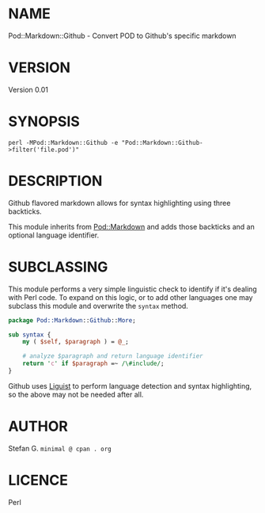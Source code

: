 # NAME

Pod::Markdown::Github - Convert POD to Github's specific markdown

# VERSION

Version 0.01

# SYNOPSIS

```
perl -MPod::Markdown::Github -e "Pod::Markdown::Github->filter('file.pod')"
```

# DESCRIPTION

Github flavored markdown allows for syntax highlighting using three
backticks.

This module inherits from [Pod::Markdown](https://metacpan.org/pod/Pod::Markdown) and adds those backticks and
an optional language identifier.

# SUBCLASSING

This module performs a very simple linguistic check to identify if it's
dealing with Perl code. To expand on this logic, or to add other languages
one may subclass this module and overwrite the `syntax` method.

```perl
package Pod::Markdown::Github::More;

sub syntax {
    my ( $self, $paragraph ) = @_;

    # analyze $paragraph and return language identifier
    return 'c' if $paragraph =~ /\#include/;
}
```

Github uses [Liguist](https://github.com/github/linguist) to perform language
detection and syntax highlighting, so the above may not be needed after all.

# AUTHOR

Stefan G. `minimal @ cpan . org`

# LICENCE

Perl
